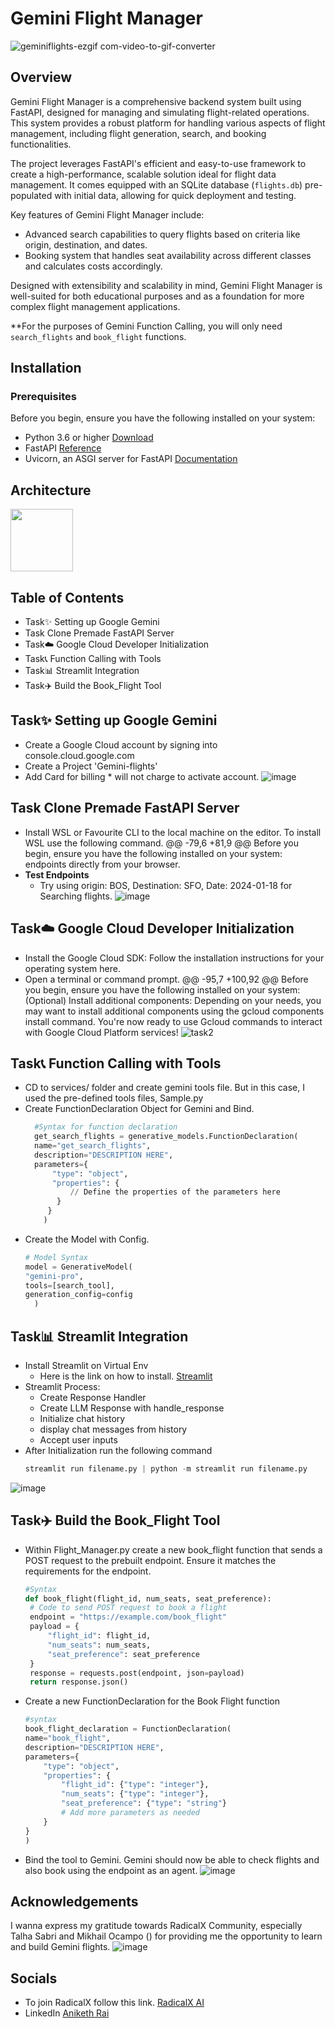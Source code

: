 # Gemini Flight Manager
![geminiflights-ezgif com-video-to-gif-converter](https://github.com/AnikethRai/mission-gemini_flights_backend_AR/assets/95706188/da17e9cf-9fbd-4661-b460-af3fc95720da)
## Overview

Gemini Flight Manager is a comprehensive backend system built using FastAPI, designed for managing and simulating flight-related operations. This system provides a robust platform for handling various aspects of flight management, including flight generation, search, and booking functionalities.

The project leverages FastAPI's efficient and easy-to-use framework to create a high-performance, scalable solution ideal for flight data management. It comes equipped with an SQLite database (`flights.db`) pre-populated with initial data, allowing for quick deployment and testing.

Key features of Gemini Flight Manager include:
- Advanced search capabilities to query flights based on criteria like origin, destination, and dates.
- Booking system that handles seat availability across different classes and calculates costs accordingly.

Designed with extensibility and scalability in mind, Gemini Flight Manager is well-suited for both educational purposes and as a foundation for more complex flight management applications.

**For the purposes of Gemini Function Calling, you will only need `search_flights` and `book_flight` functions.

## Installation

### Prerequisites
Before you begin, ensure you have the following installed on your system:
- Python 3.6 or higher [Download](https://www.python.org/downloads/)
- FastAPI [Reference](https://fastapi.tiangolo.com/reference/)
- Uvicorn, an ASGI server for FastAPI [Documentation](https://www.uvicorn.org/)

## Architecture
<img src = 'https://github.com/AnikethRai/mission-gemini_flights_backend_AR/assets/95706188/de24509b-f0e9-47b3-8fa0-49314c664681' width = 100>

## Table of Contents
- Task✨ Setting up Google Gemini
- Task Clone Premade FastAPI Server
- Task☁️ Google Cloud Developer Initialization
- Task📞 Function Calling with Tools
- Task📊 Streamlit Integration
- Task✈️ Build the Book_Flight Tool

## Task✨ Setting up Google Gemini
  - Create a Google Cloud account by signing into console.cloud.google.com
  - Create a Project 'Gemini-flights'
  - Add Card for billing * will not charge to activate account.
    ![image](https://github.com/AnikethRai/mission-gemini_flights_backend_AR/assets/95706188/c9bd7f75-46ba-4a36-a21d-a3059fd1b104)

## Task Clone Premade FastAPI Server
  - Install WSL or Favourite CLI to the local machine on the editor.
    To install WSL use the following command.
@@ -79,6 +81,9 @@ Before you begin, ensure you have the following installed on your system:
      endpoints directly from your browser.
  - **Test Endpoints**
      -  Try using origin: BOS, Destination: SFO, Date: 2024-01-18 for Searching flights.
    ![image](https://github.com/AnikethRai/mission-gemini_flights_backend_AR/assets/95706188/2b9f95c5-77de-4c18-937d-24f362b060e6)


##  Task☁️ Google Cloud Developer Initialization
  - Install the Google Cloud SDK: Follow the installation instructions for your operating system here.
  - Open a terminal or command prompt.
@@ -95,7 +100,92 @@ Before you begin, ensure you have the following installed on your system:
  (Optional) Install additional components: Depending on your needs, you may want to install additional components using the gcloud components install command.
  You're now ready to use Gcloud commands to interact with Google Cloud Platform services!
  ![task2](https://github.com/AnikethRai/Gemini_Explorer/assets/95706188/373d51c0-fa38-48b7-a827-ef44c158f45c)

## Task📞 Function Calling with Tools
- CD to services/ folder and create gemini tools file. But in this case, I used the pre-defined tools files, Sample.py
- Create FunctionDeclaration Object for Gemini and Bind.
  ```python
    #Syntax for function declaration
    get_search_flights = generative_models.FunctionDeclaration(
    name="get_search_flights",
    description="DESCRIPTION HERE",
    parameters={
        "type": "object",
        "properties": {
            // Define the properties of the parameters here
         }
       }
      )
    ```
- Create the Model with Config.
    ``` python
    # Model Syntax
    model = GenerativeModel(
    "gemini-pro",
    tools=[search_tool],
    generation_config=config
      )
    ```
## Task📊 Streamlit Integration
- Install Streamlit on Virtual Env
  - Here is the link on how to install. [Streamlit](https://docs.streamlit.io/)
- Streamlit Process:
  - Create Response Handler
  - Create LLM Response with handle_response
  - Initialize chat history
  - display chat messages from history
  - Accept user inputs
- After Initialization run the following command
  ```Python
  streamlit run filename.py | python -m streamlit run filename.py
  ```
![image](https://github.com/AnikethRai/mission-gemini_flights_backend_AR/assets/95706188/1b6fbf4b-e015-4677-bfc5-a9b4bcbfbe8d)

## Task✈️ Build the Book_Flight Tool
- Within Flight_Manager.py create a new book_flight function that sends a POST request to the prebuilt endpoint. Ensure it matches the requirements for the endpoint.
   ```python
   #Syntax
   def book_flight(flight_id, num_seats, seat_preference):
    # Code to send POST request to book a flight
    endpoint = "https://example.com/book_flight"
    payload = {
        "flight_id": flight_id,
        "num_seats": num_seats,
        "seat_preference": seat_preference
    }
    response = requests.post(endpoint, json=payload)
    return response.json()
   ```
- Create a new FunctionDeclaration for the Book Flight function
    ``` python
    #syntax
    book_flight_declaration = FunctionDeclaration(
    name="book_flight",
    description="DESCRIPTION HERE",
    parameters={
        "type": "object",
        "properties": {
            "flight_id": {"type": "integer"},
            "num_seats": {"type": "integer"},
            "seat_preference": {"type": "string"}
            # Add more parameters as needed
        }
    }
   )  
   ```

- Bind the tool to Gemini. Gemini should now be able to check flights and also book using the endpoint as an agent.
![image](https://github.com/AnikethRai/mission-gemini_flights_backend_AR/assets/95706188/944bf6fb-8797-44d8-a2d9-d678ea177447)

## Acknowledgements
I wanna express my gratitude towards RadicalX Community, especially Talha Sabri and Mikhail Ocampo () for providing me the opportunity to learn and build Gemini flights.
 ![image](https://github.com/AnikethRai/Gemini_Explorer/assets/95706188/7fec3346-20fe-4566-8a32-4ca49de2ea83)

## Socials
- To join RadicalX follow this link. [RadicalX AI](https://www.community.radicalx.co/about](https://www.community.radicalx.co/share/VAN9ZwQaHlvm-ASn?utm_source=manual)https://www.community.radicalx.co/share/VAN9ZwQaHlvm-ASn?utm_source=manual)
- LinkedIn [Aniketh Rai](https://www.linkedin.com/in/aniketh-rai/)
